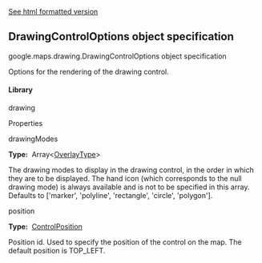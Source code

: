 [See html formatted version](https://huasofoundries.github.io/google-maps-documentation/DrawingControlOptions.html)


DrawingControlOptions object specification
------------------------------------------

google.maps.drawing.DrawingControlOptions object specification

Options for the rendering of the drawing control.

#### Library

drawing

Properties

drawingModes

**Type:**  Array<[OverlayType](https://github.com/amenadiel/google-maps-documentation/blob/master/docs/OverlayType.md)\>

The drawing modes to display in the drawing control, in the order in which they are to be displayed. The hand icon (which corresponds to the null drawing mode) is always available and is not to be specified in this array. Defaults to \['marker', 'polyline', 'rectangle', 'circle', 'polygon'\].

position

**Type:**  [ControlPosition](https://github.com/amenadiel/google-maps-documentation/blob/master/docs/ControlPosition.md)

Position id. Used to specify the position of the control on the map. The default position is TOP\_LEFT.